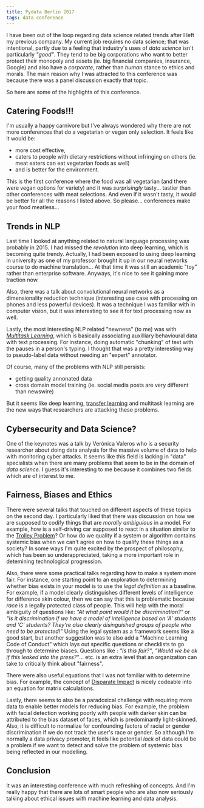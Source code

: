 ```yaml
---
title: Pydata Berlin 2017
tags: data conference
---
```


I have been out of the loop regarding data science related trends
after I left my previous company.
My current job requires no data science; 
that was intentional, partly due to a feeling that 
industry's uses of *data science* isn't particularly *"good"*.
They tend to be big corporations who want to better protect their monopoly and assets
(ie. big financial companies, insurance, Google)
and also have a *corporate*, rather than *human* stance to ethics and morals.
The main reason why I was attracted to this conference 
was because there was a panel discussion exactly that topic. 

So here are some of the highlights of this conference.

## Catering Foods!!!

I'm usually a happy carnivore but I've always wondered why there are 
not more conferences that do a vegetarian or vegan only selection.
It feels like it would be:

 * more cost effective, 
 * caters to people with dietary restrictions without infringing on others
(ie. meat eaters can eat vegetarian foods as well)
 * and is better for the environment.

This is the first conference where the food was all vegetarian 
(and there were vegan options for variety)
and it was *surprisingly* tasty... 
tastier than other conferences with meat selections.
And even if it wasn't tasty, 
it would be better for all the reasons I listed above.
So please... conferences make your food meatless...

## Trends in NLP

Last time I looked at anything related to natural language processing was probably in 2015. 
I had missed the *revolution* into deep learning, 
which is becoming quite trendy.
Actually, I had been exposed to using deep learning in university
as one of my professor brought it up in our neural networks course
to do machine translation...
At that time it was still an academic "toy" rather than enterprise software.
Anyways, it's nice to see it gaining more traction now.

Also, there was a talk about convolutional neural networks 
as a dimensionality reduction technique
(interesting use case with processing on phones and less powerful devices).
It was a technique I was familiar with in computer vision, 
but it was interesting to see it for text processing now as well.

Lastly, the most interesting NLP related "newness" (to me)
was with [*Multitask Learning*](https://en.wikipedia.org/wiki/Multi-task_learning), 
which is basically associating auxilliary behavioural data 
with text processing.
For instance, doing automatic "chunking" of text 
with the pauses in a person's typing.
I thought that was a pretty interesting way to pseudo-label data
without needing an "expert" annotator.

Of course, many of the problems with NLP still persists:

 * getting quality annonated data
 * cross domain model training (ie. social media posts are very different than newswire)
 
But it seems like deep learning, 
[transfer learning](https://en.wikipedia.org/wiki/Transfer_learning) 
and multitask learning 
are the new ways that researchers are attacking these problems.
 
## Cybersecurity and Data Science?
 
One of the keynotes was a talk by Verónica Valeros 
who is a security researcher about doing data analysis for the massive volume 
of data to help with monitoring cyber attacks.
It seems like this field is lacking in "data" specialists 
when there are many problems that seem to be in the domain of *data science*.
I guess it's interesting to me because it combines two fields which are of interest to me.
 
## Fairness, Biases and Ethics

There were several talks that touched on different aspects of these topics on the second day.
I particularly liked that there was discussion on how we are supposed 
to codify things that are *morally ambiguious* in a model.
For example, how is a self-driving car supposed to react in a situation 
similar to the [Trolley Problem](https://en.wikipedia.org/wiki/Trolly_problem)?
Or how do we quality if a system or algorithm contains systemic bias 
when we can't agree on how to qualify these things as a society?
In some ways I'm quite excited by the prospect of philosophy,
which has been so underappreciated,
taking a more important role in detemining technological progression.

Also, there were some practical talks regarding how to make a system more fair.
For instance, one starting point to an exploration to determining whether bias exists
in your model is to use the *legal definition* as a baseline.
For example, 
if a model clearly distinguishes different levels of intelligence for difference skin colour,
then we can say that this is problematic because *race* is a legally protected class of people.
This will help with the moral ambiguity of questions like:
*"At what point would it be discrimination?"* or
*"Is it discrimination if we have a model of intelligence based on 
'A' students and 'C' students? 
They're also clearly disinguished groups of people who need to be protected!"*
Using the legal system as a framework seems like a good start,
but another suggestion was to also add a "Machine Learning Code of Conduct"
which lays out specific questions or checklists to go through to determine biases.
Questions like : *"Is this fair?"*, *"Would we be ok if this leaked into the press?"*... etc.
is an extra level that an organization can take to critically think about "fairness".

There were also useful equations that I was not familiar with to determine bias.
For example, the concept of [Disparate Impact](https://en.wikipedia.org/wiki/Adverse_impact)
is nicely codeable into an equation for matrix calculations.

Lastly, there seems to also be a paradoxical challenge with requiring more data
to enable better models for reducing bias.
For example, the problem with facial detection working poorly with people with darker skin
can be attributed to the bias dataset of faces, which is predominantly light-skinned.
Also, it is difficult to normalize for confounding factors of racial or gender discrimination
if we do not track the user's race or gender.
So although I'm normally a data privacy promoter,
it feels like potential *lack* of data could be a problem if we want 
to detect and solve the problem of systemic bias being reflected in our modelling.

## Conclusion

It was an interesting conference with much refreshing of concepts.
And I'm really happy that there are lots of smart people who are also now 
seriously talking about ethical issues with machine learning and data analysis.
